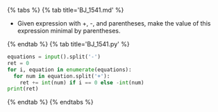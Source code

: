 {% tabs %}
{% tab title='BJ_1541.md' %}

* Given expression with +, -, and parentheses, make the value of this expression minimal by parentheses.

{% endtab %}
{% tab title='BJ_1541.py' %}

```py
equations = input().split('-')
ret = 0
for i, equation in enumerate(equations):
  for num in equation.split('+'):
    ret += int(num) if i == 0 else -int(num)
print(ret)
```

{% endtab %}
{% endtabs %}
